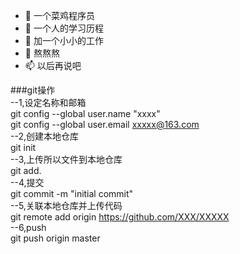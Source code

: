 - 👋 一个菜鸡程序员
- 👀 一个人的学习历程
- 🌱 加一个小小的工作
- 💞️ 熬熬熬
- 📫 以后再说吧

<!---
lzop/lzop is a ✨ special ✨ repository because its `README.md` (this file) appears on your GitHub profile.
You can click the Preview link to take a look at your changes.
--->

###git操作<br>
--1,设定名称和邮箱<br>
git config --global user.name "xxxx" <br>
git config --global user.email xxxxx@163.com<br>
--2,创建本地仓库<br>
git init<br>
--3,上传所以文件到本地仓库<br>
git add.<br>
--4,提交<br>
git commit -m "initial commit"<br>
--5,关联本地仓库并上传代码<br>
git remote add origin https://github.com/XXX/XXXXX<br>
--6,push<br>
git push origin master<br>
